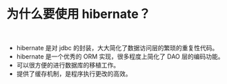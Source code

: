 # 为什么要使用 hibernate？

‍

* hibernate 是对 jdbc 的封装，大大简化了数据访问层的繁琐的重复性代码。
* hibernate 是一个优秀的 ORM 实现，很多程度上简化了 DAO 层的编码功能。
* 可以很方便的进行数据库的移植工作。
* 提供了缓存机制，是程序执行更改的高效。

‍
